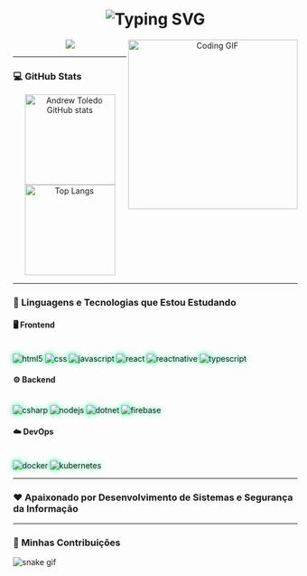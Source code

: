 <!-- Estilo Neon e Animações -->
<style>
  .tech-icons img {
    transition: transform 0.3s ease, filter 0.3s ease;
    filter: drop-shadow(0 0 5px #00ff88);
  }
  .tech-icons img:hover {
    transform: scale(1.2);
    filter: drop-shadow(0 0 15px #9D00FF);
  }
</style>

<!-- Título com efeito de digitação -->
<h1 align="center">
  <img src="https://readme-typing-svg.demolab.com?font=Fira+Code&pause=1000&color=00FF88&center=true&vCenter=true&width=600&lines=Ol%C3%A1!+Eu+sou+Andrew+Toledo!+👋+🤓;Desenvolvedor+Full+Stack+%7C+.NET+%7C+React+%7C+Node.js;Apaixonado+por+Tecnologia+e+Seguran%C3%A7a+da+Informa%C3%A7%C3%A3o" alt="Typing SVG" />
</h1>

<!-- GIF lateral -->
<p align="center">
  <img align="right" src="https://media.giphy.com/media/qgQUggAC3Pfv687qPC/giphy.gif" width="300" alt="Coding GIF"/>
</p>

<!-- Redes sociais -->
<p align="center">
  <a href="https://www.linkedin.com/in/andrew-toledo" target="_blank">
    <img src="https://img.shields.io/badge/LinkedIn-9D00FF?style=for-the-badge&logo=linkedin&logoColor=white"/>
  </a>
</p>

---

### 💻 GitHub Stats
<p align="center">
  <img height="160em" src="https://github-readme-stats.vercel.app/api?username=AndrewToledo&show_icons=true&theme=radical" alt="Andrew Toledo GitHub stats"/>
  <img height="160em" src="https://github-readme-stats.vercel.app/api/top-langs/?username=AndrewToledo&layout=compact&theme=radical" alt="Top Langs"/>
</p>

---

### 🚀 Linguagens e Tecnologias que Estou Estudando

#### 🖥️ Frontend
<div class="tech-icons" style="display: inline_block">
    <br>     
    <img align="center" alt="html5" src="https://img.shields.io/badge/HTML5-E34F26?style=for-the-badge&logo=html5&logoColor=white"/>
    <img align="center" alt="css" src="https://img.shields.io/badge/CSS-239120?&style=for-the-badge&logo=css3&logoColor=white"/>
    <img align="center" alt="javascript" src="https://img.shields.io/badge/JavaScript-323330?style=for-the-badge&logo=javascript&logoColor=F7DF1E"/>
    <img align="center" alt="react" src="https://img.shields.io/badge/React-61DAFB?style=for-the-badge&logo=react&logoColor=black"/>
    <img align="center" alt="reactnative" src="https://img.shields.io/badge/React_Native-20232A?style=for-the-badge&logo=react&logoColor=61DAFB"/>
    <img align="center" alt="typescript" src="https://img.shields.io/badge/TypeScript-007ACC?style=for-the-badge&logo=typescript&logoColor=white"/>
</div>

#### ⚙️ Backend
<div class="tech-icons" style="display: inline_block">
    <br>     
    <img align="center" alt="csharp" src="https://img.shields.io/badge/C%23-9D00FF?style=for-the-badge&logo=csharp&logoColor=white"/>
    <img align="center" alt="nodejs" src="https://img.shields.io/badge/Node.js-00FF88?style=for-the-badge&logo=node.js&logoColor=black"/>
    <img align="center" alt="dotnet" src="https://img.shields.io/badge/.NET-512BD4?style=for-the-badge&logo=.net&logoColor=white"/>
    <img align="center" alt="firebase" src="https://img.shields.io/badge/Firebase-FFCA28?style=for-the-badge&logo=firebase&logoColor=black"/>
</div>

#### ☁️ DevOps
<div class="tech-icons" style="display: inline_block">
    <br>
    <img align="center" alt="docker" src="https://img.shields.io/badge/Docker-2496ED?style=for-the-badge&logo=docker&logoColor=white"/>
    <img align="center" alt="kubernetes" src="https://img.shields.io/badge/Kubernetes-326CE5?style=for-the-badge&logo=kubernetes&logoColor=white"/>
</div>

---

### ❤️ Apaixonado por Desenvolvimento de Sistemas e Segurança da Informação

---

### 🐍 Minhas Contribuições

![snake gif](https://raw.githubusercontent.com/AndrewToledo/AndrewToledo/output/github-contribution-grid-snake.svg)
